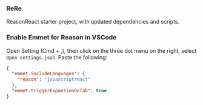 ### ReRe

ReasonReact starter project, with updated dependencies and scripts.

### Enable Emmet for Reason in VSCode

Open Setting (Cmd + ,), then click on the three dot menu on the right, select `Open settings.json`. Paste the following:

```json
{
  "emmet.includeLanguages": {
    "reason": "javascriptreact"
  },
  "emmet.triggerExpansionOnTab": true
}
```
